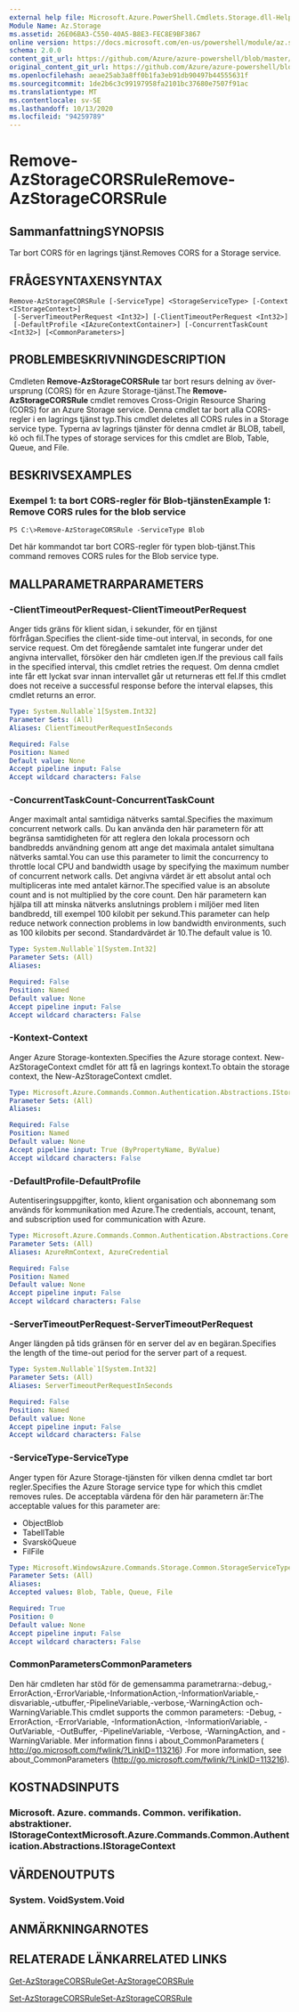 ```yaml
---
external help file: Microsoft.Azure.PowerShell.Cmdlets.Storage.dll-Help.xml
Module Name: Az.Storage
ms.assetid: 26E06BA3-C550-40A5-B8E3-FEC8E9BF3867
online version: https://docs.microsoft.com/en-us/powershell/module/az.storage/remove-azstoragecorsrule
schema: 2.0.0
content_git_url: https://github.com/Azure/azure-powershell/blob/master/src/Storage/Storage.Management/help/Remove-AzStorageCORSRule.md
original_content_git_url: https://github.com/Azure/azure-powershell/blob/master/src/Storage/Storage.Management/help/Remove-AzStorageCORSRule.md
ms.openlocfilehash: aeae25ab3a8ff0b1fa3eb91db90497b44555631f
ms.sourcegitcommit: 1de2b6c3c99197958fa2101bc37680e7507f91ac
ms.translationtype: MT
ms.contentlocale: sv-SE
ms.lasthandoff: 10/13/2020
ms.locfileid: "94259789"
---
```

# <span data-ttu-id="afef4-101">Remove-AzStorageCORSRule</span><span class="sxs-lookup"><span data-stu-id="afef4-101">Remove-AzStorageCORSRule</span></span>

## <span data-ttu-id="afef4-102">Sammanfattning</span><span class="sxs-lookup"><span data-stu-id="afef4-102">SYNOPSIS</span></span>
<span data-ttu-id="afef4-103">Tar bort CORS för en lagrings tjänst.</span><span class="sxs-lookup"><span data-stu-id="afef4-103">Removes CORS for a Storage service.</span></span>

## <span data-ttu-id="afef4-104">FRÅGESYNTAXEN</span><span class="sxs-lookup"><span data-stu-id="afef4-104">SYNTAX</span></span>

```
Remove-AzStorageCORSRule [-ServiceType] <StorageServiceType> [-Context <IStorageContext>]
 [-ServerTimeoutPerRequest <Int32>] [-ClientTimeoutPerRequest <Int32>]
 [-DefaultProfile <IAzureContextContainer>] [-ConcurrentTaskCount <Int32>] [<CommonParameters>]
```

## <span data-ttu-id="afef4-105">PROBLEMBESKRIVNING</span><span class="sxs-lookup"><span data-stu-id="afef4-105">DESCRIPTION</span></span>
<span data-ttu-id="afef4-106">Cmdleten **Remove-AzStorageCORSRule** tar bort resurs delning av över-ursprung (CORS) för en Azure Storage-tjänst.</span><span class="sxs-lookup"><span data-stu-id="afef4-106">The **Remove-AzStorageCORSRule** cmdlet removes Cross-Origin Resource Sharing (CORS) for an Azure Storage service.</span></span>
<span data-ttu-id="afef4-107">Denna cmdlet tar bort alla CORS-regler i en lagrings tjänst typ.</span><span class="sxs-lookup"><span data-stu-id="afef4-107">This cmdlet deletes all CORS rules in a Storage service type.</span></span>
<span data-ttu-id="afef4-108">Typerna av lagrings tjänster för denna cmdlet är BLOB, tabell, kö och fil.</span><span class="sxs-lookup"><span data-stu-id="afef4-108">The types of storage services for this cmdlet are Blob, Table, Queue, and File.</span></span>

## <span data-ttu-id="afef4-109">BESKRIVS</span><span class="sxs-lookup"><span data-stu-id="afef4-109">EXAMPLES</span></span>

### <span data-ttu-id="afef4-110">Exempel 1: ta bort CORS-regler för Blob-tjänsten</span><span class="sxs-lookup"><span data-stu-id="afef4-110">Example 1: Remove CORS rules for the blob service</span></span>
```
PS C:\>Remove-AzStorageCORSRule -ServiceType Blob
```

<span data-ttu-id="afef4-111">Det här kommandot tar bort CORS-regler för typen blob-tjänst.</span><span class="sxs-lookup"><span data-stu-id="afef4-111">This command removes CORS rules for the Blob service type.</span></span>

## <span data-ttu-id="afef4-112">MALLPARAMETRAR</span><span class="sxs-lookup"><span data-stu-id="afef4-112">PARAMETERS</span></span>

### <span data-ttu-id="afef4-113">-ClientTimeoutPerRequest</span><span class="sxs-lookup"><span data-stu-id="afef4-113">-ClientTimeoutPerRequest</span></span>
<span data-ttu-id="afef4-114">Anger tids gräns för klient sidan, i sekunder, för en tjänst förfrågan.</span><span class="sxs-lookup"><span data-stu-id="afef4-114">Specifies the client-side time-out interval, in seconds, for one service request.</span></span>
<span data-ttu-id="afef4-115">Om det föregående samtalet inte fungerar under det angivna intervallet, försöker den här cmdleten igen.</span><span class="sxs-lookup"><span data-stu-id="afef4-115">If the previous call fails in the specified interval, this cmdlet retries the request.</span></span>
<span data-ttu-id="afef4-116">Om denna cmdlet inte får ett lyckat svar innan intervallet går ut returneras ett fel.</span><span class="sxs-lookup"><span data-stu-id="afef4-116">If this cmdlet does not receive a successful response before the interval elapses, this cmdlet returns an error.</span></span>

```yaml
Type: System.Nullable`1[System.Int32]
Parameter Sets: (All)
Aliases: ClientTimeoutPerRequestInSeconds

Required: False
Position: Named
Default value: None
Accept pipeline input: False
Accept wildcard characters: False
```

### <span data-ttu-id="afef4-117">-ConcurrentTaskCount</span><span class="sxs-lookup"><span data-stu-id="afef4-117">-ConcurrentTaskCount</span></span>
<span data-ttu-id="afef4-118">Anger maximalt antal samtidiga nätverks samtal.</span><span class="sxs-lookup"><span data-stu-id="afef4-118">Specifies the maximum concurrent network calls.</span></span>
<span data-ttu-id="afef4-119">Du kan använda den här parametern för att begränsa samtidigheten för att reglera den lokala processorn och bandbredds användning genom att ange det maximala antalet simultana nätverks samtal.</span><span class="sxs-lookup"><span data-stu-id="afef4-119">You can use this parameter to limit the concurrency to throttle local CPU and bandwidth usage by specifying the maximum number of concurrent network calls.</span></span>
<span data-ttu-id="afef4-120">Det angivna värdet är ett absolut antal och multipliceras inte med antalet kärnor.</span><span class="sxs-lookup"><span data-stu-id="afef4-120">The specified value is an absolute count and is not multiplied by the core count.</span></span>
<span data-ttu-id="afef4-121">Den här parametern kan hjälpa till att minska nätverks anslutnings problem i miljöer med liten bandbredd, till exempel 100 kilobit per sekund.</span><span class="sxs-lookup"><span data-stu-id="afef4-121">This parameter can help reduce network connection problems in low bandwidth environments, such as 100 kilobits per second.</span></span>
<span data-ttu-id="afef4-122">Standardvärdet är 10.</span><span class="sxs-lookup"><span data-stu-id="afef4-122">The default value is 10.</span></span>

```yaml
Type: System.Nullable`1[System.Int32]
Parameter Sets: (All)
Aliases:

Required: False
Position: Named
Default value: None
Accept pipeline input: False
Accept wildcard characters: False
```

### <span data-ttu-id="afef4-123">-Kontext</span><span class="sxs-lookup"><span data-stu-id="afef4-123">-Context</span></span>
<span data-ttu-id="afef4-124">Anger Azure Storage-kontexten.</span><span class="sxs-lookup"><span data-stu-id="afef4-124">Specifies the Azure storage context.</span></span>
<span data-ttu-id="afef4-125">New-AzStorageContext cmdlet för att få en lagrings kontext.</span><span class="sxs-lookup"><span data-stu-id="afef4-125">To obtain the storage context, the New-AzStorageContext cmdlet.</span></span>

```yaml
Type: Microsoft.Azure.Commands.Common.Authentication.Abstractions.IStorageContext
Parameter Sets: (All)
Aliases:

Required: False
Position: Named
Default value: None
Accept pipeline input: True (ByPropertyName, ByValue)
Accept wildcard characters: False
```

### <span data-ttu-id="afef4-126">-DefaultProfile</span><span class="sxs-lookup"><span data-stu-id="afef4-126">-DefaultProfile</span></span>
<span data-ttu-id="afef4-127">Autentiseringsuppgifter, konto, klient organisation och abonnemang som används för kommunikation med Azure.</span><span class="sxs-lookup"><span data-stu-id="afef4-127">The credentials, account, tenant, and subscription used for communication with Azure.</span></span>

```yaml
Type: Microsoft.Azure.Commands.Common.Authentication.Abstractions.Core.IAzureContextContainer
Parameter Sets: (All)
Aliases: AzureRmContext, AzureCredential

Required: False
Position: Named
Default value: None
Accept pipeline input: False
Accept wildcard characters: False
```

### <span data-ttu-id="afef4-128">-ServerTimeoutPerRequest</span><span class="sxs-lookup"><span data-stu-id="afef4-128">-ServerTimeoutPerRequest</span></span>
<span data-ttu-id="afef4-129">Anger längden på tids gränsen för en server del av en begäran.</span><span class="sxs-lookup"><span data-stu-id="afef4-129">Specifies the length of the time-out period for the server part of a request.</span></span>

```yaml
Type: System.Nullable`1[System.Int32]
Parameter Sets: (All)
Aliases: ServerTimeoutPerRequestInSeconds

Required: False
Position: Named
Default value: None
Accept pipeline input: False
Accept wildcard characters: False
```

### <span data-ttu-id="afef4-130">-ServiceType</span><span class="sxs-lookup"><span data-stu-id="afef4-130">-ServiceType</span></span>
<span data-ttu-id="afef4-131">Anger typen för Azure Storage-tjänsten för vilken denna cmdlet tar bort regler.</span><span class="sxs-lookup"><span data-stu-id="afef4-131">Specifies the Azure Storage service type for which this cmdlet removes rules.</span></span>
<span data-ttu-id="afef4-132">De acceptabla värdena för den här parametern är:</span><span class="sxs-lookup"><span data-stu-id="afef4-132">The acceptable values for this parameter are:</span></span>
- <span data-ttu-id="afef4-133">Object</span><span class="sxs-lookup"><span data-stu-id="afef4-133">Blob</span></span> 
- <span data-ttu-id="afef4-134">Tabell</span><span class="sxs-lookup"><span data-stu-id="afef4-134">Table</span></span> 
- <span data-ttu-id="afef4-135">Svarskö</span><span class="sxs-lookup"><span data-stu-id="afef4-135">Queue</span></span> 
- <span data-ttu-id="afef4-136">Fil</span><span class="sxs-lookup"><span data-stu-id="afef4-136">File</span></span>

```yaml
Type: Microsoft.WindowsAzure.Commands.Storage.Common.StorageServiceType
Parameter Sets: (All)
Aliases:
Accepted values: Blob, Table, Queue, File

Required: True
Position: 0
Default value: None
Accept pipeline input: False
Accept wildcard characters: False
```

### <span data-ttu-id="afef4-137">CommonParameters</span><span class="sxs-lookup"><span data-stu-id="afef4-137">CommonParameters</span></span>
<span data-ttu-id="afef4-138">Den här cmdleten har stöd för de gemensamma parametrarna:-debug,-ErrorAction,-ErrorVariable,-InformationAction,-InformationVariable,-disvariable,-utbuffer,-PipelineVariable,-verbose,-WarningAction och-WarningVariable.</span><span class="sxs-lookup"><span data-stu-id="afef4-138">This cmdlet supports the common parameters: -Debug, -ErrorAction, -ErrorVariable, -InformationAction, -InformationVariable, -OutVariable, -OutBuffer, -PipelineVariable, -Verbose, -WarningAction, and -WarningVariable.</span></span> <span data-ttu-id="afef4-139">Mer information finns i about_CommonParameters ( http://go.microsoft.com/fwlink/?LinkID=113216) .</span><span class="sxs-lookup"><span data-stu-id="afef4-139">For more information, see about_CommonParameters (http://go.microsoft.com/fwlink/?LinkID=113216).</span></span>

## <span data-ttu-id="afef4-140">KOSTNADS</span><span class="sxs-lookup"><span data-stu-id="afef4-140">INPUTS</span></span>

### <span data-ttu-id="afef4-141">Microsoft. Azure. commands. Common. verifikation. abstraktioner. IStorageContext</span><span class="sxs-lookup"><span data-stu-id="afef4-141">Microsoft.Azure.Commands.Common.Authentication.Abstractions.IStorageContext</span></span>

## <span data-ttu-id="afef4-142">VÄRDEN</span><span class="sxs-lookup"><span data-stu-id="afef4-142">OUTPUTS</span></span>

### <span data-ttu-id="afef4-143">System. Void</span><span class="sxs-lookup"><span data-stu-id="afef4-143">System.Void</span></span>

## <span data-ttu-id="afef4-144">ANMÄRKNINGAR</span><span class="sxs-lookup"><span data-stu-id="afef4-144">NOTES</span></span>

## <span data-ttu-id="afef4-145">RELATERADE LÄNKAR</span><span class="sxs-lookup"><span data-stu-id="afef4-145">RELATED LINKS</span></span>

[<span data-ttu-id="afef4-146">Get-AzStorageCORSRule</span><span class="sxs-lookup"><span data-stu-id="afef4-146">Get-AzStorageCORSRule</span></span>](./Get-AzStorageCORSRule.md)

[<span data-ttu-id="afef4-147">Set-AzStorageCORSRule</span><span class="sxs-lookup"><span data-stu-id="afef4-147">Set-AzStorageCORSRule</span></span>](./Set-AzStorageCORSRule.md)


